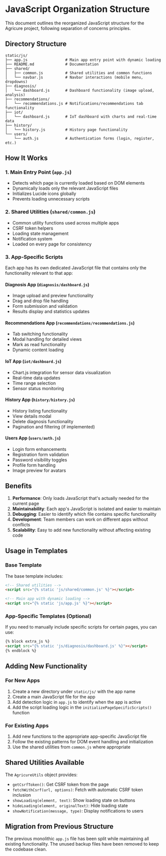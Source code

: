 # JavaScript Organization Structure

This document outlines the reorganized JavaScript structure for the Agricure project, following separation of concerns principles.

## Directory Structure

```
static/js/
├── app.js                 # Main app entry point with dynamic loading
├── README.md              # Documentation
├── shared/
│   ├── common.js          # Shared utilities and common functions
│   └── navbar.js          # Navbar interactions (mobile menu, dropdowns)
├── diagnosis/
│   └── dashboard.js       # Dashboard functionality (image upload, analysis)
├── recommendations/
│   └── recommendations.js # Notifications/recommendations tab functionality
├── iot/
│   └── dashboard.js       # IoT dashboard with charts and real-time data
├── history/
│   └── history.js         # History page functionality
└── users/
    └── auth.js            # Authentication forms (login, register, etc.)
```

## How It Works

### 1. Main Entry Point (`app.js`)

- Detects which page is currently loaded based on DOM elements
- Dynamically loads only the relevant JavaScript files
- Initializes Lucide icons globally
- Prevents loading unnecessary scripts

### 2. Shared Utilities (`shared/common.js`)

- Common utility functions used across multiple apps
- CSRF token helpers
- Loading state management
- Notification system
- Loaded on every page for consistency

### 3. App-Specific Scripts

Each app has its own dedicated JavaScript file that contains only the functionality relevant to that app:

#### Diagnosis App (`diagnosis/dashboard.js`)

- Image upload and preview functionality
- Drag and drop file handling
- Form submission and validation
- Results display and statistics updates

#### Recommendations App (`recommendations/recommendations.js`)

- Tab switching functionality
- Modal handling for detailed views
- Mark as read functionality
- Dynamic content loading

#### IoT App (`iot/dashboard.js`)

- Chart.js integration for sensor data visualization
- Real-time data updates
- Time range selection
- Sensor status monitoring

#### History App (`history/history.js`)

- History listing functionality
- View details modal
- Delete diagnosis functionality
- Pagination and filtering (if implemented)

#### Users App (`users/auth.js`)

- Login form enhancements
- Registration form validation
- Password visibility toggles
- Profile form handling
- Image preview for avatars

## Benefits

1. **Performance**: Only loads JavaScript that's actually needed for the current page
2. **Maintainability**: Each app's JavaScript is isolated and easier to maintain
3. **Debugging**: Easier to identify which file contains specific functionality
4. **Development**: Team members can work on different apps without conflicts
5. **Scalability**: Easy to add new functionality without affecting existing code

## Usage in Templates

### Base Template

The base template includes:

```html
<!-- Shared utilities -->
<script src="{% static 'js/shared/common.js' %}"></script>

<!-- Main app with dynamic loading -->
<script src="{% static 'js/app.js' %}"></script>
```

### App-Specific Templates (Optional)

If you need to manually include specific scripts for certain pages, you can use:

```html
{% block extra_js %}
<script src="{% static 'js/diagnosis/dashboard.js' %}"></script>
{% endblock %}
```

## Adding New Functionality

### For New Apps

1. Create a new directory under `static/js/` with the app name
2. Create a main JavaScript file for the app
3. Add detection logic in `app.js` to identify when the app is active
4. Add the script loading logic in the `initializePageSpecificScripts()` function

### For Existing Apps

1. Add new functions to the appropriate app-specific JavaScript file
2. Follow the existing patterns for DOM event handling and initialization
3. Use the shared utilities from `common.js` where appropriate

## Shared Utilities Available

The `AgricureUtils` object provides:

- `getCsrfToken()`: Get CSRF token from the page
- `fetchWithCsrf(url, options)`: Fetch with automatic CSRF token inclusion
- `showLoading(element, text)`: Show loading state on buttons
- `hideLoading(element, originalText)`: Hide loading state
- `showNotification(message, type)`: Display notifications to users

## Migration from Previous Structure

The previous monolithic `app.js` file has been split while maintaining all existing functionality. The unused backup files have been removed to keep the codebase clean.

